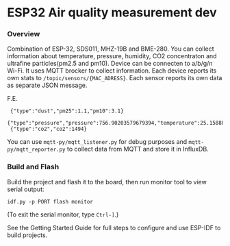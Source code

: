 # ESP32 Air quality measurement dev

### Overview
Combination of ESP-32, SDS011, MHZ-19B and BME-280. You can collect information about temperature, pressure, humidity, CO2 concentraton and ultrafine particles(pm2.5 and pm10). Device can be connecten to a/b/g/n Wi-Fi. It uses MQTT brocker to collect information. Each device reports its own stats to `/topic/sensors/{MAC_ADRESS}`. 
Each sensor reports its own data as separate JSON message.

F.E.
```
 {"type":"dust","pm25":1.1,"pm10":3.1}
 {"type":"pressure","pressure":756.90203579679394,"temperature":25.158885109786933,"humidity":31.470163959978709}
 {"type":"co2","co2":1494}
```
You can use `mqtt-py/mqtt_listener.py` for debug purposes and `mqtt-py/mqtt_reporter.py` to collect data from MQTT and store it in InfluxDB.

### Build and Flash

Build the project and flash it to the board, then run monitor tool to view serial output:

```
idf.py -p PORT flash monitor
```

(To exit the serial monitor, type ``Ctrl-]``.)

See the Getting Started Guide for full steps to configure and use ESP-IDF to build projects.
